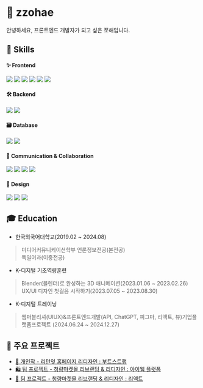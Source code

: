 # 🙌 zzohae
안녕하세요, 프론트엔드 개발자가 되고 싶은 쪼해입니다.

## 🚀 Skills
#### ✨ Frontend
<img src="https://img.shields.io/badge/HTML5-E34F26?style=for-the-badge&logo=HTML5&logoColor=white"> <img src="https://img.shields.io/badge/css3-1572B6?style=for-the-badge&logo=css3&logoColor=white"> <img src="https://img.shields.io/badge/javascript-F7DF1E?style=for-the-badge&logo=javascript&logoColor=333"> <img src="https://img.shields.io/badge/sass-CC6699?style=for-the-badge&logo=sass&logoColor=white"> <img src="https://img.shields.io/badge/React-61DAFB?style=for-the-badge&logo=React&logoColor=333"> <img src="https://img.shields.io/badge/bootstrap-7952B3?style=for-the-badge&logo=bootstrap&logoColor=white">

#### 🛠️ Backend
<img src="https://img.shields.io/badge/node.js-5FA04E?style=for-the-badge&logo=nodedotjs&logoColor=white"> <img src="https://img.shields.io/badge/php-777BB4?style=for-the-badge&logo=php&logoColor=white">

#### 🗃️ Database
<img src="https://img.shields.io/badge/phpmyadmin-6C78AF?style=for-the-badge&logo=phpmyadmin&logoColor=white"> <img src="https://img.shields.io/badge/supabase-3FCF8E?style=for-the-badge&logo=supabase&logoColor=white">

#### 💌 Communication & Collaboration
<img src="https://img.shields.io/badge/confluence-172B4D?style=for-the-badge&logo=confluence&logoColor=white"> <img src="https://img.shields.io/badge/slack-4A154B?style=for-the-badge&logo=slack&logoColor=white"> <img src="https://img.shields.io/badge/github-181717?style=for-the-badge&logo=github&logoColor=white"> <img src="https://img.shields.io/badge/figma-F24E1E?style=for-the-badge&logo=figma&logoColor=white">

#### 🎨 Design
<img src="https://img.shields.io/badge/Illustrator-FF9A00?style=for-the-badge&logo=adobeillustrator&logoColor=white"> <img src="https://img.shields.io/badge/Photoshop-31A8FF?style=for-the-badge&logo=adobephotoshop&logoColor=white"> <img src="https://img.shields.io/badge/blender-E87D0D?style=for-the-badge&logo=blender&logoColor=white">

## 🎓 Education
- 한국외국어대학교(2019.02 ~ 2024.08)
> 미디어커뮤니케이션학부 언론정보전공(본전공)  
> 독일어과(이중전공)

- K-디지털 기초역량훈련
> Blender(블렌더)로 완성하는 3D 애니메이션(2023.01.06 ~ 2023.02.26)  
> UX/UI 디자인 첫걸음 시작하기(2023.07.05 ~ 2023.08.30)

- K-디지털 트레이닝
> 웹퍼블리셔(UIUX)&프론트엔드개발(API, ChatGPT, 피그마, 리액트, 뷰)기업플랫폼프로젝트 (2024.06.24 ~ 2024.12.27)

## 🐥 주요 프로젝트  

- [ 🍕 개인작 - 리턴잇 홈페이지 리디자인 : 부트스트랩  ](https://github.com/zzohae/bootstrap)  
- [ 🛍️ 팀 프로젝트 - 청량마켓몰 리브랜딩 & 리디자인 : 아이웹 플랫폼  ](https://github.com/zzohae/cheonglyang)  
- [ 🛒 팀 프로젝트 - 청량마켓몰 리브랜딩 & 리디자인 : 리액트  ](https://github.com/zzohae/CRA_cheonglyang_team)  
